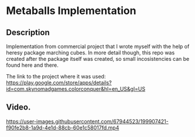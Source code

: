 # Metaballs Implementation

## Description

Implementation from commercial project that I wrote myself with the help of heresy package marching cubes.
In more detail though, this repo was created after the package itself was created, so small incosistencies can be found here and there.

The link to the project where it was used: https://play.google.com/store/apps/details?id=com.skynomadgames.colorconquer&hl=en_US&gl=US

## Video.

https://user-images.githubusercontent.com/67944523/199907421-f90fe2b8-1a9d-4e1d-88cb-60e1c58017fd.mp4
